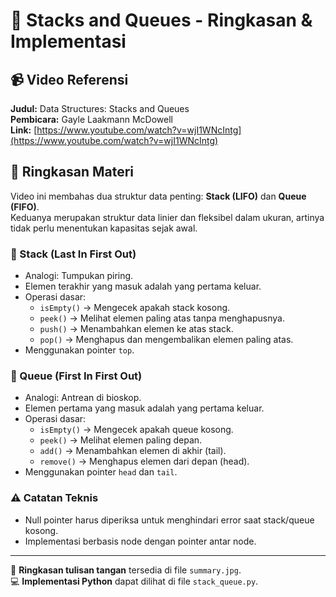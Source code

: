 # 📘 Stacks and Queues - Ringkasan & Implementasi

## 📹 Video Referensi
**Judul:** Data Structures: Stacks and Queues  
**Pembicara:** Gayle Laakmann McDowell  
**Link:** [https://www.youtube.com/watch?v=wjI1WNcIntg](https://www.youtube.com/watch?v=wjI1WNcIntg)

## 🧠 Ringkasan Materi

Video ini membahas dua struktur data penting: **Stack (LIFO)** dan **Queue (FIFO)**.  
Keduanya merupakan struktur data linier dan fleksibel dalam ukuran, artinya tidak perlu menentukan kapasitas sejak awal.

### 📌 Stack (Last In First Out)
- Analogi: Tumpukan piring.
- Elemen terakhir yang masuk adalah yang pertama keluar.
- Operasi dasar:
  - `isEmpty()` → Mengecek apakah stack kosong.
  - `peek()` → Melihat elemen paling atas tanpa menghapusnya.
  - `push()` → Menambahkan elemen ke atas stack.
  - `pop()` → Menghapus dan mengembalikan elemen paling atas.
- Menggunakan pointer `top`.

### 📌 Queue (First In First Out)
- Analogi: Antrean di bioskop.
- Elemen pertama yang masuk adalah yang pertama keluar.
- Operasi dasar:
  - `isEmpty()` → Mengecek apakah queue kosong.
  - `peek()` → Melihat elemen paling depan.
  - `add()` → Menambahkan elemen di akhir (tail).
  - `remove()` → Menghapus elemen dari depan (head).
- Menggunakan pointer `head` dan `tail`.

### ⚠️ Catatan Teknis
- Null pointer harus diperiksa untuk menghindari error saat stack/queue kosong.
- Implementasi berbasis node dengan pointer antar node.

---

📝 **Ringkasan tulisan tangan** tersedia di file `summary.jpg`.  
💻 **Implementasi Python** dapat dilihat di file `stack_queue.py`.

